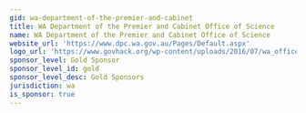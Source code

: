 ```yaml
---
gid: wa-department-of-the-premier-and-cabinet
title: WA Department of the Premier and Cabinet Office of Science
name: WA Department of the Premier and Cabinet Office of Science
website_url: 'https://www.dpc.wa.gov.au/Pages/Default.aspx'
logo_url: 'https://www.govhack.org/wp-content/uploads/2016/07/wa_office_of_science.png'
sponsor_level: Gold Sponsor
sponsor_level_id: gold
sponsor_level_desc: Gold Sponsors
jurisdiction: wa
is_sponsor: true
---
```

